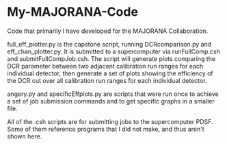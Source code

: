 # My-MAJORANA-Code
Code that primarily I have developed for the MAJORANA Collaboration. 

full_eff_plotter.py is the capstone script, running DCRcomparison.py and eff_chan_plotter.py. 
It is submitted to a supercomputer via runFullComp.csh and submitFullCompJob.csh.
The script will generate plots comparing the DCR parameter between two adjacent calibration run ranges for each individual detector, then generate a set of plots showing the efficiency of the DCR cut over all calibration run ranges for each individual detector.

angery.py and specificEffplots.py are scripts that were run once to achieve a set of job submission commands and to get specific graphs in a smaller file.

All of the .csh scripts are for submitting jobs to the supercomputer PDSF. Some of them reference programs that I did not make, and thus aren't shown here.
